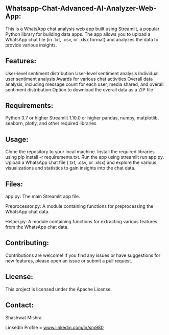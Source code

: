 ## Whatsapp-Chat-Advanced-AI-Analyzer-Web-App:
This is a WhatsApp chat analysis web app built using Streamlit, a popular Python library for building data apps. The app allows you to upload a WhatsApp chat file (in .txt, .csv, or .xlsx format) and analyzes the data to provide various insights.

## Features:
User-level sentiment distribution
User-level sentiment analysis
Individual user sentiment analysis
Awards for various chat activities
Overall data analysis, including message count for each user, media shared, and overall sentiment distribution
Option to download the overall data as a ZIP file

## Requirements:
Python 3.7 or higher
Streamlit 1.10.0 or higher
pandas, numpy, matplotlib, seaborn, plotly, and other required libraries

## Usage:
Clone the repository to your local machine.
Install the required libraries using pip install -r requirements.txt.
Run the app using streamlit run app.py.
Upload a WhatsApp chat file (.txt, .csv, or .xlsx) and explore the various visualizations and statistics to gain insights into the chat data.

## Files:
app.py: The main Streamlit app file.

Preprocessor.py: A module containing functions for preprocessing the WhatsApp chat data.

Helper.py: A module containing functions for extracting various features from the WhatsApp chat data.

## Contributing:
Contributions are welcome! If you find any issues or have suggestions for new features, please open an issue or submit a pull request.

## License:
This project is licensed under the Apache License.

## Contact:
Shashwat Mishra

LinkedIn Profile = www.linkedin.com/in/sm980
